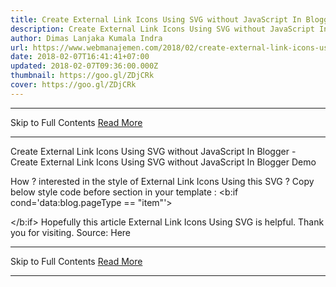```yaml
---
title: Create External Link Icons Using SVG without JavaScript In Blogger
description: Create External Link Icons Using SVG without JavaScript In Blogger
author: Dimas Lanjaka Kumala Indra
url: https://www.webmanajemen.com/2018/02/create-external-link-icons-using-svg.html
date: 2018-02-07T16:41:41+07:00
updated: 2018-02-07T09:36:00.000Z
thumbnail: https://goo.gl/ZDjCRk
cover: https://goo.gl/ZDjCRk
---
```


<hr/> Skip to Full Contents <a href="https://www.webmanajemen.com/2018/02/create-external-link-icons-using-svg.html" rel="follow" class="button" id="read-more">Read More</a> <hr/> Create External Link Icons Using SVG without JavaScript In Blogger - Create External Link Icons Using SVG without JavaScript In Blogger Demo


How ? interested in the style of External Link Icons Using this SVG ? 
Copy below style code before </head> section in your template : 
<b:if cond='data:blog.pageType == &quot;item&quot;'>
<style>
/*<![CDATA[*/
.post-body a[href^="http://"]:after,
.post-body a[href^="https://"]:after {
  content: '';
  background: url("data:image/svg+xml;charset=utf8,%3csvg viewBox='0 0 24 24' width='16' height='16' xmlns='http://www.w3.org/2000/svg' xmlns:xlink='http://www.w3.org/1999/xlink'%3e%3cg%3e%3cpath style='fill:%23e8554e' d='M14,3V5H17.59L7.76,14.83L9.17,16.24L19,6.41V10H21V3M19,19H5V5H12V3H5C3.89,3 3,3.9 3,5V19A2,2 0 0,0 5,21H19A2,2 0 0,0 21,19V12H19V19Z'%3e%3c/path%3e%3c/g%3e%3c/svg%3e") no-repeat;
  background-size: 14px 14px;
  width: 14px;
  height: 14px;
  display: inline-block;
  margin-left: 3px;
  vertical-align: -2px
}.post-body .tr-caption-container a:after,
.post-body .separator a:after,
.post-body a[href^="http://www.webmanajemen.com/"]:after,
.post-body a[href^="https://www.webmanajemen.com/"]:after {
  content: '';
  background: 0 0;
  width: 0;
  height: 0;
  margin-left: 0
}/*]]>*/
</style>
</b:if>
Hopefully this article External Link Icons Using SVG  is helpful. Thank you for visiting.
Source: Here <hr/> Skip to Full Contents <a href="https://www.webmanajemen.com/2018/02/create-external-link-icons-using-svg.html" rel="follow" class="button" id="read-more">Read More</a> <hr/>